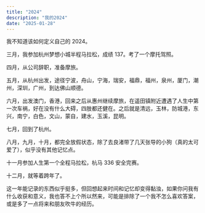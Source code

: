 ```yaml
---
title: "2024"
description: "我的2024"
date: "2025-01-28"
---
```


我不知道该如何定义自己的 2024。

三月，我参加杭州梦想小城半程马拉松，成绩 137。考了一个摩托驾照。

四月，从公司辞职，准备摩旅。

五月，从杭州出发，途径宁波，舟山，宁海，瑞安，福鼎，福州，泉州，厦门，潮州，深圳，广州，到达佛山顺德。

六月，出发澳门，香港，回来之后从惠州继续摩旅，在遥田镇附近遭遇了人生中第一次车祸，好在没有什么大碍，四肢都还健在。之后就是清远，玉林，防城港，东兴，南宁，白色，文山，蒙自，建水，玉溪，昆明。

七月，回到了杭州。

八月，九月，十月，都完全放假状态，除了去良渚带了几天张导的小狗（真的太可爱了），似乎没有其他记忆点。

十一月参加人生第一个全程马拉松，杭马 336 安全完赛。

十二月，就等着跨年了。

这一年能记录的东西似乎挺多，但回想起来时间和记忆却变得黏浊，如果你问我有什么收获和意义，我也答不上个所以然来，可能是排除了一个我不怎么喜欢答案，或是多了一点将来和朋友吹牛的经历。
